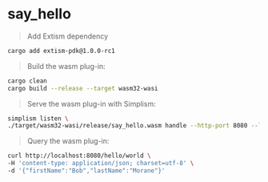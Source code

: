 # say_hello

> Add Extism dependency
```bash
cargo add extism-pdk@1.0.0-rc1
```

> Build the wasm plug-in:
```bash
cargo clean
cargo build --release --target wasm32-wasi
```

> Serve the wasm plug-in with Simplism:
```bash
simplism listen \
./target/wasm32-wasi/release/say_hello.wasm handle --http-port 8080 --log-level info
```

> Query the wasm plug-in:
```bash
curl http://localhost:8080/hello/world \
-H 'content-type: application/json; charset=utf-8' \
-d '{"firstName":"Bob","lastName":"Morane"}'
```
